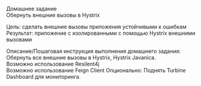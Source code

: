 Домашнее задание   
Обернуть внешние вызовы в Hystrix   

Цель: сделать внешние вызовы приложения устойчивыми к ошибкам   
Результат: приложение с изолированными с помощью Hystrix внешними вызовами   

Описание/Пошаговая инструкция выполнения домашнего задания:   
Обернуть все внешние вызовы в Hystrix, Hystrix Javanica.   
Возможно использование Resilent4j   
Возможно использование Feign Client Опционально: Поднять Turbine Dashboard для мониторинга.   